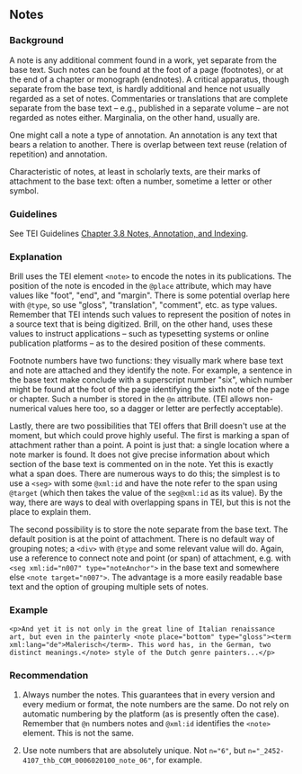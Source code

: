## Notes

### Background

A note is any additional comment found in a work, yet separate from the base text. Such notes can be found at the foot of a page (footnotes), or at the end of a chapter or monograph (endnotes). A critical apparatus, though separate from the base text, is hardly additional and hence not usually regarded as a set of notes. Commentaries or translations that are complete separate from the base text – e.g., published in a separate volume – are not regarded as notes either. Marginalia, on the other hand, usually are.

One might call a note a type of annotation. An annotation is any text that bears a relation to another. There is overlap between text reuse (relation of repetition) and annotation.

Characteristic of notes, at least in scholarly texts, are their marks of attachment to the base text: often a number, sometime a letter or other symbol.

### Guidelines

See TEI Guidelines [Chapter 3.8 Notes, Annotation, and Indexing](http://www.tei-c.org/release/doc/tei-p5-doc/en/html/CO.html#CONO).

### Explanation

Brill uses the TEI element `<note>` to encode the notes in its publications. The position of the note is encoded in the `@place` attribute, which may have values like "foot", "end", and "margin". There is some potential overlap here with `@type`, so use "gloss", "translation", "comment", etc. as type values. Remember that TEI intends such values to represent the position of notes in a source text that is being digitized. Brill, on the other hand, uses these values to instruct applications – such as typesetting systems or online publication platforms – as to the desired position of these comments.

Footnote numbers have two functions: they visually mark where base text and note are attached and they identify the note. For example, a sentence in the base text make conclude with a superscript number "six", which number might be found at the foot of the page identifying the sixth note of the page or chapter. Such a number is stored in the `@n` attribute. (TEI allows non-numerical values here too, so a dagger or letter are perfectly acceptable).

Lastly, there are two possibilities that TEI offers that Brill doesn't use at the moment, but which could prove highly useful. The first is marking a span of attachment rather than a point. A point is just that: a single location where a note marker is found. It does not give precise information about which section of the base text is commented on in the note. Yet this is exactly what a span does. There are numerous ways to do this; the simplest is to use a `<seg>` with some `@xml:id` and have the note refer to the span using `@target` (which then takes the value of the `seg@xml:id` as its value). By the way, there are ways to deal with overlapping spans in TEI, but this is not the place to explain them.

The second possibility is to store the note separate from the base text. The default position is at the point of attachment. There is no default way of grouping notes; a `<div>` with `@type` and some relevant value will do. Again, use a reference to connect note and point (or span) of attachment, e.g. with `<seg xml:id="n007" type="noteAnchor">` in the base text and somewhere else `<note target="n007">`. The advantage is a more easily readable base text and the option of grouping multiple sets of notes.

### Example
```
<p>And yet it is not only in the great line of Italian renaissance art, but even in the painterly <note place="bottom" type="gloss"><term xml:lang="de">Malerisch</term>. This word has, in the German, two distinct meanings.</note> style of the Dutch genre painters...</p>
```

### Recommendation

1. Always number the notes. This guarantees that in every version and every medium or format, the note numbers are the same. Do not rely on automatic numbering by the platform (as is presently often the case). Remember that `@n` numbers notes and `@xml:id` identifies the `<note>` element. This is not the same.

2. Use note numbers that are absolutely unique. Not `n="6"`, but `n="_2452-4107_thb_COM_0006020100_note_06"`, for example.


